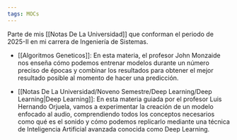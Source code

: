```yaml
---
tags: MOCs
---
```

Parte de mis [[Notas De La Universidad]] que conforman el periodo de 2025-II en mi carrera de Ingeniería de Sistemas.

- [[Algoritmos Geneticos]]: En esta materia, el profesor John Monzaide nos enseña cómo podemos entrenar modelos durante un número preciso de épocas y combinar los resultados para obtener el mejor resultado posible al momento de hacer una predicción.
  
- [[Notas De La Universidad/Noveno Semestre/Deep Learning/Deep Learning|Deep Learning]]: En esta materia guiada por el profesor Luis Hernando Orjuela, vamos a experimentar la creación de un modelo enfocado al audio, comprendiendo todos los conceptos necesarios como qué es el sonido y cómo podemos replicarlo mediante una técnica de Inteligencia Artificial avanzada conocida como Deep Learning.

